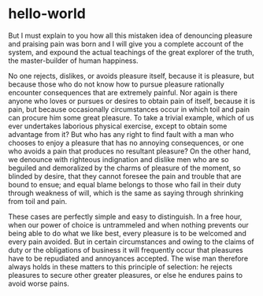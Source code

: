 # hello-world


But I must explain to you how all this mistaken idea of denouncing pleasure and praising pain was born 
and I will give you a complete account of the system, and expound the actual teachings of the great explorer
of the truth, the master-builder of human happiness. 

No one rejects, dislikes, or avoids pleasure itself, because it is pleasure, but because those who do not know 
how to pursue pleasure rationally encounter consequences that are extremely painful. 
Nor again is there anyone who loves or pursues or desires to obtain pain of itself, because it is pain, 
but because occasionally circumstances occur in which toil and pain can procure him some great pleasure. 
To take a trivial example, which of us ever undertakes laborious physical exercise, except to obtain some advantage from it? 
But who has any right to find fault with a man who chooses to enjoy a pleasure that has no annoying consequences, 
or one who avoids a pain that produces no resultant pleasure? On the other hand, we denounce with righteous indignation
and dislike men who are so beguiled and demoralized by the charms of pleasure of the moment, so blinded by desire, 
that they cannot foresee the pain and trouble that are bound to ensue; and equal blame belongs to those who fail in 
their duty through weakness of will, which is the same as saying through shrinking from toil and pain. 

These cases are perfectly simple and easy to distinguish. In a free hour, when our power of choice is untrammeled 
and when nothing prevents our being able to do what we like best, every pleasure is to be welcomed and every pain avoided. 
But in certain circumstances and owing to the claims of duty or the obligations of business it will frequently occur 
that pleasures have to be repudiated and annoyances accepted. The wise man therefore always holds in these matters 
to this principle of selection: he rejects pleasures to secure other greater pleasures, or else he endures pains 
to avoid worse pains.
